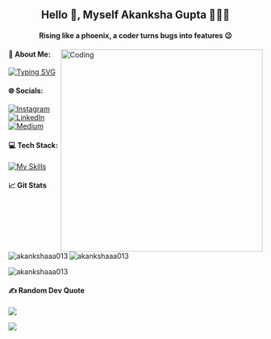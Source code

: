<h2 align="center">Hello 👋, Myself Akanksha Gupta 👩🏻‍💻</h2>
<h4 align="center">Rising like a phoenix, a coder turns bugs into features 😉</h4>
<img align="right" alt="Coding" width="400" src="https://user-images.githubusercontent.com/74038190/221352975-94759904-aa4c-4032-a8ab-b546efb9c478.gif">

#### 💫 About Me:
<a href="https://git.io/typing-svg">
<img src="https://readme-typing-svg.demolab.com?font=Fira+Code&weight=500&size=13&duration=4000&pause=1000&color=1FCEF7&multiline=true&random=false&width=500&height=60&lines=%F0%9F%8C%B1+I%E2%80%99m+currently+learning+Java+%F0%9F%91%A9%F0%9F%8F%BB%E2%80%8D%F0%9F%92%BB;%F0%9F%93%AB+How+to+reach+me+gakanksha013%40gmail.com;%E2%9A%A1+Thriving+on+caffeine%2C+debugging%2C+and+endless+lines+of+code%F0%9F%98%9B" alt="Typing SVG" /></a>

#### 🌐 Socials:
[![Instagram](https://img.shields.io/badge/Instagram-%23E4405F.svg?logo=Instagram&logoColor=white)](https://instagram.com/_a_k_a_n_k_s_h_a_004) [![LinkedIn](https://img.shields.io/badge/LinkedIn-%230077B5.svg?logo=linkedin&logoColor=white)](https://linkedin.com/in/akankshagupta004) [![Medium](https://img.shields.io/badge/Medium-12100E?logo=medium&logoColor=white)](https://medium.com/@@gakanksha013) 

#### 💻 Tech Stack:
[![My Skills](https://skillicons.dev/icons?i=c,cpp,css,html,js,mysql,py,java,react,vscode&perline=10&theme=dark&)](https://skillicons.dev)


#### 📈 Git Stats
<p><img align="left" src="https://github-readme-stats.vercel.app/api/top-langs?username=akankshaaa013&show_icons=true&locale=en&layout=compact&theme=vision-friendly-dark&hide_border=false&" alt="akankshaaa013" /></p>

<p>&nbsp;<img align="center" src="https://github-readme-stats.vercel.app/api?username=akankshaaa013&show_icons=true&locale=en&theme=vision-friendly-dark&hide_border=false&" alt="akankshaaa013" /></p>

<p><img align="center" src="https://github-readme-streak-stats.herokuapp.com/?user=akankshaaa013&theme=vision-friendly-dark&hide_border=false&" alt="akankshaaa013" /></p>

#### ✍️ Random Dev Quote
![](https://quotes-github-readme.vercel.app/api?type=horizontal&theme=radical)

[![](https://visitcount.itsvg.in/api?id=akankshaaa013&icon=5&color=7)](https://visitcount.itsvg.in)
